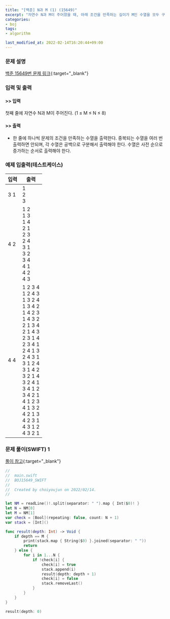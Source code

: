 ```yaml
---
title: "[백준] N과 M (1) (15649)"
excerpt: "자연수 N과 M이 주어졌을 때, 아래 조건을 만족하는 길이가 M인 수열을 모두 구하는 프로그램을 작성하시오."
categories:
- boj
tags:
- algorithm

last_modified_at: 2022-02-14T16:20:44+09:00
---
```



### 문제 설명
[백준 15649번 문제 링크](https://www.acmicpc.net/problem/15649#description){:target="_blank"}




### 입력 및 출력
#### >> 입력
첫째 줄에 자연수 N과 M이 주어진다. (1 ≤ M ≤ N ≤ 8)



#### >> 출력
* 한 줄에 하나씩 문제의 조건을 만족하는 수열을 출력한다. 중복되는 수열을 여러 번 출력하면 안되며, 각 수열은 공백으로 구분해서 출력해야 한다.
수열은 사전 순으로 증가하는 순서로 출력해야 한다.





### 예제 입출력(테스트케이스)


|입력|출력|
|-----|------|
|3 1|1<br>2<br>3|
|4 2|1 2<br>1 3<br>1 4<br>2 1<br>2 3<br>2 4<br>3 1<br>3 2<br>3 4<br>4 1<br>4 2<br>4 3|
|4 4|1 2 3 4<br>1 2 4 3<br>1 3 2 4<br>1 3 4 2<br>1 4 2 3<br>1 4 3 2<br>2 1 3 4<br>2 1 4 3<br>2 3 1 4<br>2 3 4 1<br>2 4 1 3<br>2 4 3 1<br>3 1 2 4<br>3 1 4 2<br>3 2 1 4<br>3 2 4 1<br>3 4 1 2<br>3 4 2 1<br>4 1 2 3<br>4 1 3 2<br>4 2 1 3<br>4 2 3 1<br>4 3 1 2<br>4 3 2 1|




### 문제 풀이(SWIFT) 1
[풀이 참고](https://sapjilkingios.tistory.com/102){:target="_blank"}
```swift
//
//  main.swift
//  BOJ15649_SWIFT
//
//  Created by choiyoujun on 2022/02/14.
//

let NM = readLine()!.split(separator: " ").map { Int($0)! }
let N = NM[0]
let M = NM[1]
var check = [Bool](repeating: false, count: N + 1)
var stack = [Int]()

func result(depth: Int) -> Void {
    if depth == M {
        print(stack.map { String($0) }.joined(separator: " "))
        return
    } else {
        for i in 1...N {
            if !check[i] {
                check[i] = true
                stack.append(i)
                result(depth: depth + 1)
                check[i] = false
                stack.removeLast()
            }
        }
    }
}

result(depth: 0)
```
